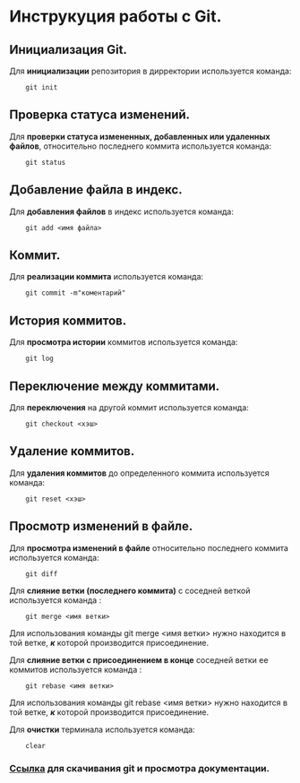 # Инструкуция работы с Git.
## Инициализация Git.

Для **инициализации** репозитория в дирректории используется команда:
```
    git init
```
## Проверка статуса изменений.
Для **проверки статуса измененных, добавленных или удаленных файлов**, относительно последнего коммита используется команда:
```
    git status
```
## Добавление файла в индекс.
Для **добавления файлов** в индекс используется команда: 
```
    git add <имя файла>
```
## Коммит.
Для **реализации коммита** используется команда:
```
    git commit -m"коментарий"
```
## История коммитов.
Для **просмотра истории** коммитов используется команда:
```
    git log
```
## Переключение между коммитами.
Для **переключения** на другой коммит используется команда:
```
    git checkout <хэш>
```
## Удаление коммитов.
Для **удаления коммитов** до определенного коммита используется команда:
```
    git reset <хэш>
```
## Просмотр изменений в файле.
Для **просмотра изменений в файле** относительно последнего коммита используется команда:
```
    git diff
```






Для **слияние ветки (последнего коммита)** с соседней веткой используется команда :
```
    git merge <имя ветки>
```
Для использования команды git merge <имя ветки> нужно находится в той ветке, ***к*** которой производится присоединение.


Для **слияние ветки c присоединением в конце** соседней ветки ее коммитов используется команда :
```
    git rebase <имя ветки>
```
Для использования команды git rebase <имя ветки> нужно находится в той ветке, ***к*** которой производится присоединение.

Для **очистки** терминала используется команда:
```
    clear
```

### [Ссылка](https://git-scm.com/) для скачивания git и просмотра документации.